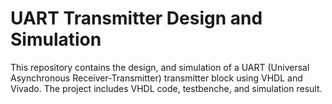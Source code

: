# **UART Transmitter Design and Simulation**

This repository contains the design, and simulation of a UART (Universal Asynchronous Receiver-Transmitter) transmitter block using VHDL and Vivado. The project includes VHDL code, testbenche, and simulation result.
